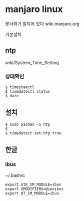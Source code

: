 # manjaro linux
문서화가 잘되어 있다
wiki.manjaro.org

기본설치


## ntp
wiki/System_Time_Setting

### 상태확인
```
$ timestaectl
$ timedatectl status
$ date
```
## 설치
```
$ sudo pacman -S ntp
$ 
$ timedatect set-ntp true
```

## 한글

### ibus
~/.bashrc
```
export GTK_IM_MODULE=ibus
export XMODIFIERS=@im=ibus
export QT_IM_MODULE=ibus
```

